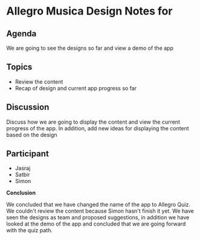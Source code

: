 # Allegro Musica Design Notes for

## Agenda

We are going to see the designs so far and view a demo of the app

## Topics

- Review the content
- Recap of design and current app progress so far

## Discussion

Discuss how we are going to display the content and view the current progress of the app. In 
addition, add new ideas for displaying the content based on the design

## Participant

- Jasraj
- Satbir
- Simon

**Conclusion**

We concluded that we have changed the name of the app to Allegro Quiz. We couldn't review the
content because Simon hasn't finish it yet. We have seen the designs as team and proposed 
suggestions, in addition we have looked at the demo of the app and concluded that we are going
forward with the quiz path.
